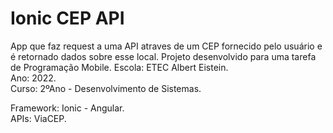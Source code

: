 # Ionic CEP API
App que faz request a uma API atraves de um CEP fornecido pelo usuário e é retornado dados sobre esse local. Projeto desenvolvido para uma tarefa de Programação Mobile. 
Escola: ETEC Albert Eistein.<br> 
Ano: 2022. <br>
Curso: 2ºAno - Desenvolvimento de Sistemas.

Framework: Ionic - Angular.
<br>
APIs: ViaCEP.
